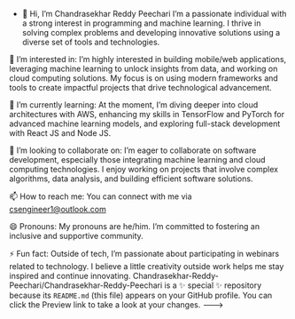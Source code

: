- 👋 Hi, I’m Chandrasekhar Reddy Peechari
I’m a passionate individual with a strong interest in programming and machine learning. I thrive in solving complex problems and developing innovative solutions using a diverse set of tools and technologies.

👀 I’m interested in:
I’m highly interested in building mobile/web applications, leveraging machine learning to unlock insights from data, and working on cloud computing solutions. My focus is on using modern frameworks and tools to create impactful projects that drive technological advancement.

🌱 I’m currently learning:
At the moment, I’m diving deeper into cloud architectures with AWS, enhancing my skills in TensorFlow and PyTorch for advanced machine learning models, and exploring full-stack development with React JS and Node JS.

💞️ I’m looking to collaborate on:
I’m eager to collaborate on software development, especially those integrating machine learning and cloud computing technologies. I enjoy working on projects that involve complex algorithms, data analysis, and building efficient software solutions.

📫 How to reach me:
You can connect with me via csengineer1@outlook.com

😄 Pronouns:
My pronouns are he/him. I’m committed to fostering an inclusive and supportive community.

⚡ Fun fact:
Outside of tech, I’m passionate about participating in webinars related to technology. I believe a little creativity outside work helps me stay inspired and continue innovating.
Chandrasekhar-Reddy-Peechari/Chandrasekhar-Reddy-Peechari is a ✨ special ✨ repository because its `README.md` (this file) appears on your GitHub profile.
You can click the Preview link to take a look at your changes.
--->
